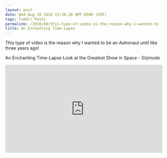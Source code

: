 ```yaml
---
layout: post
date: Wed Aug 18 2010 13:38:20 GMT-0500 (CDT)
tags: Tumblr Posts
permalink: /2010/08/this-type-of-video-is-the-reason-why-i-wanted-to
title: An Enchanting Time-Lapse
---
```


This type of video is the reason why I wanted to be an Astronaut until like three years ago!

An Enchanting Time-Lapse Look at the Greatest Show in Space - Gizmodo

<iframe src="https://player.vimeo.com/video/14173983?title=0&amp;byline=0&amp;portrait=0" width="500" height="281" frameborder="0" title="Joshua Tree Under the Milky Way" webkitallowfullscreen="" mozallowfullscreen="" allowfullscreen=""></iframe>
